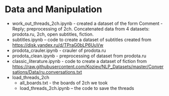 # Data and Manipulation

- work_out_threads_2ch.ipynb - created a dataset of the form Comment - Reply; preprocessing of 2ch. Concatenated data from 4 datasets: prodota.ru, 2ch, open subtitles, fiction.
-	subtitles.ipynb – code to create a dataset of subtitles created from https://disk.yandex.ru/d/TPraG0bLP6UuVw 
- prodota_crauler.ipynb - crauler of prodota.ru 
- prodota_clean.ipynb - preprocessing of dataset from prodota.ru
- classic_literature.ipynb - code to create a dataset of fiction from https://raw.githubusercontent.com/Koziev/NLP_Datasets/master/Conversations/Data/ru.conversations.txt
- load_threads_2ch
  -	all_boards.txt - the boards of 2ch we took
  -	load_threads_2ch.ipynb – the code to save the threads




